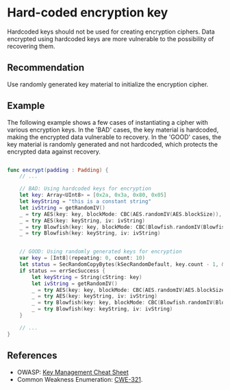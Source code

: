 # Hard-coded encryption key
Hardcoded keys should not be used for creating encryption ciphers. Data encrypted using hardcoded keys are more vulnerable to the possibility of recovering them.


## Recommendation
Use randomly generated key material to initialize the encryption cipher.


## Example
The following example shows a few cases of instantiating a cipher with various encryption keys. In the 'BAD' cases, the key material is hardcoded, making the encrypted data vulnerable to recovery. In the 'GOOD' cases, the key material is randomly generated and not hardcoded, which protects the encrypted data against recovery.


```swift

func encrypt(padding : Padding) {
	// ...

	// BAD: Using hardcoded keys for encryption
	let key: Array<UInt8> = [0x2a, 0x3a, 0x80, 0x05]
	let keyString = "this is a constant string"
	let ivString = getRandomIV()
	_ = try AES(key: key, blockMode: CBC(AES.randomIV(AES.blockSize)), padding: padding)
	_ = try AES(key: keyString, iv: ivString)
	_ = try Blowfish(key: key, blockMode: CBC(Blowfish.randomIV(Blowfish.blockSize)), padding: padding)
	_ = try Blowfish(key: keyString, iv: ivString)


	// GOOD: Using randomly generated keys for encryption
	var key = [Int8](repeating: 0, count: 10)
	let status = SecRandomCopyBytes(kSecRandomDefault, key.count - 1, &key)
	if status == errSecSuccess {
		let keyString = String(cString: key)
		let ivString = getRandomIV()
		_ = try AES(key: key, blockMode: CBC(AES.randomIV(AES.blockSize)), padding: padding)
		_ = try AES(key: keyString, iv: ivString)
		_ = try Blowfish(key: key, blockMode: CBC(Blowfish.randomIV(Blowfish.blockSize)), padding: padding)
		_ = try Blowfish(key: keyString, iv: ivString)
	}

	// ...
}

```

## References
* OWASP: [Key Management Cheat Sheet](https://cheatsheetseries.owasp.org/cheatsheets/Key_Management_Cheat_Sheet.html)
* Common Weakness Enumeration: [CWE-321](https://cwe.mitre.org/data/definitions/321.html).
